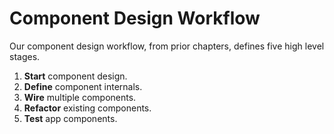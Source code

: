 # Component Design Workflow

Our component design workflow, from prior chapters, defines five high level stages.

1. **Start** component design.
2. **Define** component internals.
3. **Wire** multiple components.
4. **Refactor** existing components.
5. **Test** app components.
